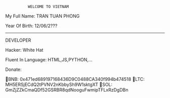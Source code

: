               WELCOME TO VIETNAM
My Full Name: TRAN TUAN PHONG

Year Of Birth: 12/06/2???
______________________________________
DEVELOPER

Hacker: White Hat

Fluent In Language: HTML,JS,PYTHON,...

Donate:

🥇BNB: 0x471ed689197168436D9C0488CA340f994b474518
🥈LTC: MH5ERSjECdQ2tPVNV2nKbbySh9W1sktgXT
🥉SOL: GmZjZZkCmaQDf52GSRBR8qdNooguFwmipTFLxRzDgDBn

